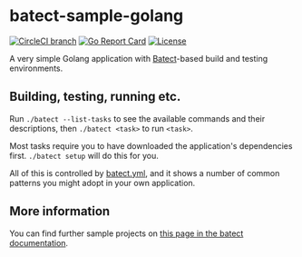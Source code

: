 # batect-sample-golang

[![CircleCI branch](https://img.shields.io/circleci/project/github/batect/batect-sample-golang/main.svg)](https://circleci.com/gh/batect/batect-sample-golang)
[![Go Report Card](https://goreportcard.com/badge/github.com/batect/batect-sample-golang)](https://goreportcard.com/report/github.com/batect/batect-sample-golang)
[![License](https://img.shields.io/github/license/batect/batect-sample-golang.svg)](https://opensource.org/licenses/Apache-2.0)

A very simple Golang application with [Batect](https://github.com/batect/batect)-based build and testing environments.

## Building, testing, running etc.

Run `./batect --list-tasks` to see the available commands and their descriptions, then `./batect <task>` to run `<task>`.

Most tasks require you to have downloaded the application's dependencies first. `./batect setup` will do this for you.

All of this is controlled by [batect.yml](batect.yml), and it shows a number of common patterns you might adopt in your own
application.

## More information

You can find further sample projects on [this page in the batect documentation](https://batect.dev/docs/getting-started/sample-projects).
